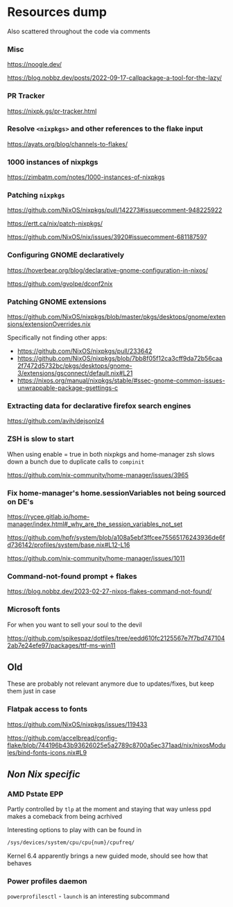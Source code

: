 # Resources dump

Also scattered throughout the code via comments

### Misc

<https://noogle.dev/>

<https://blog.nobbz.dev/posts/2022-09-17-callpackage-a-tool-for-the-lazy/>

### PR Tracker

<https://nixpk.gs/pr-tracker.html>

### Resolve `<nixpkgs>` and other references to the flake input

<https://ayats.org/blog/channels-to-flakes/>

### 1000 instances of nixpkgs

<https://zimbatm.com/notes/1000-instances-of-nixpkgs>

### Patching `nixpkgs`

<https://github.com/NixOS/nixpkgs/pull/142273#issuecomment-948225922>

<https://ertt.ca/nix/patch-nixpkgs/>

<https://github.com/NixOS/nix/issues/3920#issuecomment-681187597>

### Configuring GNOME declaratively

<https://hoverbear.org/blog/declarative-gnome-configuration-in-nixos/>

<https://github.com/gvolpe/dconf2nix>

### Patching GNOME extensions

<https://github.com/NixOS/nixpkgs/blob/master/pkgs/desktops/gnome/extensions/extensionOverrides.nix>

Specifically not finding other apps:

- <https://github.com/NixOS/nixpkgs/pull/233642>
- <https://github.com/NixOS/nixpkgs/blob/7bb8f05f12ca3cff9da72b56caa2f7472d5732bc/pkgs/desktops/gnome-3/extensions/gsconnect/default.nix#L21>
- <https://nixos.org/manual/nixpkgs/stable/#ssec-gnome-common-issues-unwrappable-package-gsettings-c>

### Extracting data for declarative firefox search engines

<https://github.com/avih/dejsonlz4>

### ZSH is slow to start

When using enable = true in both nixpkgs and home-manager zsh slows down a bunch due to duplicate calls to `compinit`

<https://github.com/nix-community/home-manager/issues/3965>

### Fix home-manager's home.sessionVariables not being sourced on DE's

<https://rycee.gitlab.io/home-manager/index.html#_why_are_the_session_variables_not_set>

<https://github.com/hpfr/system/blob/a108a5ebf3ffcee75565176243936de6fd736142/profiles/system/base.nix#L12-L16>

<https://github.com/nix-community/home-manager/issues/1011>

### Command-not-found prompt + flakes

<https://blog.nobbz.dev/2023-02-27-nixos-flakes-command-not-found/>

### Microsoft fonts

For when you want to sell your soul to the devil

<https://github.com/spikespaz/dotfiles/tree/eedd610fc2125567e7f7bd7471042ab7e24efe97/packages/ttf-ms-win11>

## Old

These are probably not relevant anymore due to updates/fixes, but keep them just in case

### Flatpak access to fonts

<https://github.com/NixOS/nixpkgs/issues/119433>

<https://github.com/accelbread/config-flake/blob/744196b43b93626025e5a2789c8700a5ec371aad/nix/nixosModules/bind-fonts-icons.nix#L9>

## _Non Nix specific_

### AMD Pstate EPP

Partly controlled by `tlp` at the moment and staying that way unless ppd makes a comeback from being acrhived

Interesting options to play with can be found in

```sh
/sys/devices/system/cpu/cpu{num}/cpufreq/
```

Kernel 6.4 apparently brings a new guided mode, should see how that behaves

### Power profiles daemon

`powerprofilesctl` - `launch` is an interesting subcommand
